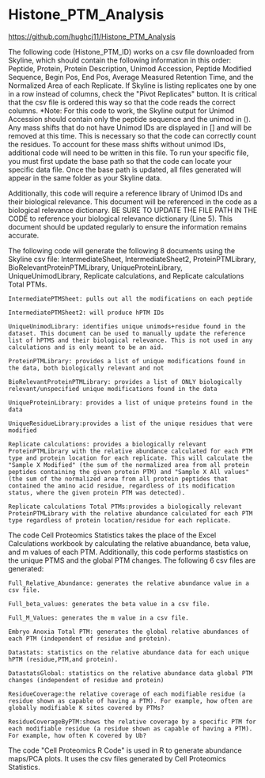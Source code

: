 # Histone_PTM_Analysis
https://github.com/hughcj11/Histone_PTM_Analysis

The following code (Histone_PTM_ID) works on a csv file downloaded from Skyline, which should contain the following information in this order: Peptide, Protein, Protein Description, Unimod Accession, Peptide Modified Sequence, Begin Pos, End Pos, Average Measured Retention Time, and the Normalized Area of each Replicate. If Skyline is listing replicates one by one in a row instead of columns, check the "Pivot Replicates" button. It is critical that the csv file is ordered this way so that the code reads the correct columns.
    *Note: For this code to work, the Skyline output for Unimod Accession should contain only the peptide sequence and the unimod in (). Any mass shifts that do not have Unimod IDs are displayed in [] and will be removed at this time. This is necessary so that the code can correctly count the residues. To account for these mass shifts without unimod IDs, additional code will need to be written in this file.
To run your specific file, you must first update the base path so that the code can locate your specific data file. Once the base path is updated, all files generated will appear in the same folder as your Skyline data.

Additionally, this code will require a reference library of Unimod IDs and their biological relevance. This document will be referenced in the code as a biological relevance dictionary. BE SURE TO UPDATE THE FILE PATH IN THE CODE to reference your biological relevance dictionary (Line 5). This document should be updated regularly to ensure the information remains accurate.




The following code will generate the following 8 documents using the Skyline csv file: IntermediateSheet, IntermediateSheet2, ProteinPTMLibrary, BioRelevantProteinPTMLibrary, UniqueProteinLibrary, UniqueUnimodLibrary, Replicate calculations, and Replicate calculations Total PTMs.
    
    IntermediatePTMSheet: pulls out all the modifications on each peptide
    
    IntermediatePTMSheet2: will produce hPTM IDs

    UniqueUnimodLibrary: identifies unique unimods+residue found in the dataset. This document can be used to manually update the reference list of hPTMS and their biological relevance. This is not used in any calculations and is only meant to be an aid.

    ProteinPTMLibrary: provides a list of unique modifications found in the data, both biologically relevant and not

    BioRelevantProteinPTMLibrary: provides a list of ONLY biologically relevant/unspecified unique modifications found in the data

    UniqueProteinLibrary: provides a list of unique proteins found in the data

    UniqueResidueLibrary:provides a list of the unique residues that were modified

    Replicate calculations: provides a biologically relevant ProteinPTMLibrary with the relative abundance calculated for each PTM type and protein location for each replicate. This will calculate the "Sample X Modified" (the sum of the normalized area from all protein peptides containing the given protein PTM) and "Sample X All values" (the sum of the normalized area from all protein peptides that contained the amino acid residue, regardless of its modification status, where the given protein PTM was detected). 

    Replicate calculations Total PTMs:provides a biologically relevant ProteinPTMLibrary with the relative abundance calculated for each PTM type regardless of protein location/residue for each replicate.


The code Cell Proteomics Statistics takes the place of the Excel Calculations workbook by calculating the relative abuandance, beta value, and m values of each PTM. Additionally, this code performs stastistics on the unique PTMS and the global PTM changes. The following 6 csv files are generated:

    Full_Relative_Abundance: generates the relative abundance value in a csv file.

    Full_beta_values: generates the beta value in a csv file.

    Full_M_Values: generates the m value in a csv file.

    Embryo Anoxia Total PTM: generates the global relative abundances of each PTM (independent of residue and protein). 

    Datastats: statistics on the relative abundance data for each unique hPTM (residue,PTM,and protein).

    DatastatsGlobal: statistics on the relative abundance data global PTM changes (independent of residue and protein)

    ResidueCoverage:the relative coverage of each modifiable residue (a residue shown as capable of having a PTM). For example, how often are globally modifiable K sites covered by PTMs?

    ResidueCoverageByPTM:shows the relative coverage by a specific PTM for each modifiable residue (a residue shown as capable of having a PTM). For example, how often K covered by Ub?

The code "Cell Proteomics R Code" is used in R to generate abundance maps/PCA plots. It uses the csv files generated by Cell Proteomics Statistics. 
